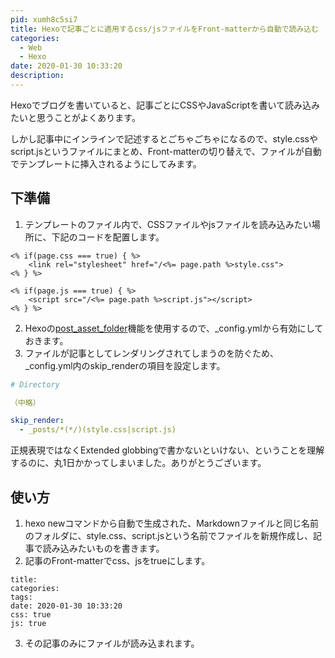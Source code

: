 ```yaml
---
pid: xumh8c5si7
title: Hexoで記事ごとに適用するcss/jsファイルをFront-matterから自動で読み込む
categories:
  - Web
  - Hexo
date: 2020-01-30 10:33:20
description:
---
```


Hexoでブログを書いていると、記事ごとにCSSやJavaScriptを書いて読み込みたいと思うことがよくあります。

しかし記事中にインラインで記述するとごちゃごちゃになるので、style.cssやscript.jsというファイルにまとめ、Front-matterの切り替えで、ファイルが自動でテンプレートに挿入されるようにしてみます。

## 下準備

1. テンプレートのファイル内で、CSSファイルやjsファイルを読み込みたい場所に、下記のコードを配置します。

```ejs
<% if(page.css === true) { %>
    <link rel="stylesheet" href="/<%= page.path %>style.css">
<% } %>
```

```ejs
<% if(page.js === true) { %>
    <script src="/<%= page.path %>script.js"></script>
<% } %>
```

2. Hexoの[post_asset_folder](https://hexo.io/docs/asset-folders.html)機能を使用するので、\_config.ymlから有効にしておきます。
3. ファイルが記事としてレンダリングされてしまうのを防ぐため、\_config.yml内のskip_renderの項目を設定します。

```yml
# Directory

（中略）

skip_render:
  - _posts/*(*/)(style.css|script.js)
```

正規表現ではなくExtended globbingで書かないといけない、ということを理解するのに、丸1日かかってしまいました。ありがとうございます。


## 使い方

1. hexo newコマンドから自動で生成された、Markdownファイルと同じ名前のフォルダに、style.css、script.jsという名前でファイルを新規作成し、記事で読み込みたいものを書きます。
2. 記事のFront-matterでcss、jsをtrueにします。


```plaintext
title:
categories:
tags:
date: 2020-01-30 10:33:20
css: true
js: true
```

3. その記事のみにファイルが読み込まれます。
